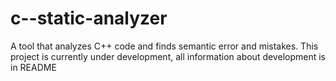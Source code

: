 # c--static-analyzer
A tool that analyzes C++ code and finds semantic error and mistakes. This project is currently under development, all information about development is in README
